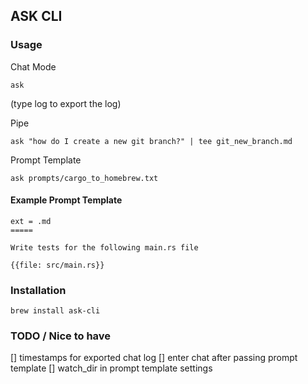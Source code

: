 ## ASK CLI

### Usage

Chat Mode

`ask`

(type log to export the log)

Pipe

`ask "how do I create a new git branch?" | tee git_new_branch.md`

Prompt Template

`ask prompts/cargo_to_homebrew.txt`

#### Example Prompt Template

```
ext = .md
=====

Write tests for the following main.rs file

{{file: src/main.rs}}
```

### Installation

`brew install ask-cli`

### TODO / Nice to have

[] timestamps for exported chat log
[] enter chat after passing prompt template
[] watch_dir in prompt template settings
